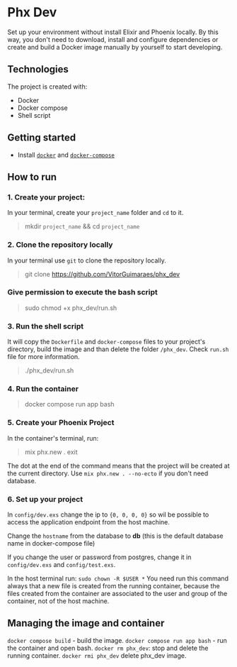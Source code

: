 # Phx Dev 
Set up your environment without install Elixir and Phoenix locally. 
By this way, you don't need to download, install and configure dependencies or create and build a Docker image manually by yourself to start developing.

## Technologies 
The project is created with:
- Docker
- Docker compose
- Shell script

## Getting started
- Install [`docker`](https://docs.docker.com/engine/install/) and [`docker-compose`](https://docs.docker.com/compose/install/)


## How to run 

### 1. Create your project:
In your terminal, create your `project_name` folder and `cd` to it.
> mkdir `project_name` && cd `project_name` 

### 2. Clone the repository locally  
In your terminal use `git` to clone the repository locally.
> git clone https://github.com/VitorGuimaraes/phx_dev

### Give permission to execute the bash script
> sudo chmod +x phx_dev/run.sh

### 3. Run the shell script
It will copy the `Dockerfile` and `docker-compose` files to your project's directory, build the image and than delete the folder `/phx_dev`. 
Check `run.sh` file for more information.  
> ./phx_dev/run.sh 

### 4. Run the container
> docker compose run app bash

### 5. Create your Phoenix Project
In the container's terminal, run:
> mix phx.new .
> exit

The dot at the end of the command means that the project will be created at the current directory. Use `mix phx.new . --no-ecto` if you don't need database.

### 6. Set up your project
In `config/dev.exs` change the ip to `{0, 0, 0, 0}` so wil be possible to access the application endpoint from the host machine.

Change the `hostname` from the database to **db** (this is the default database name in docker-compose file)

If you change the user or password from postgres, change it in `config/dev.exs` and `config/test.exs`.

In the host terminal run: `sudo chown -R $USER *`
You need run this command always that a new file is created from the running container, because the files created from the container are associated to the user and group of the container, not of the host machine. 

## Managing the image and container
`docker compose build` - build the image.
`docker compose run app bash` - run the container and open bash.
`docker rm phx_dev`: stop and delete the running container. 
`docker rmi phx_dev` delete phx_dev image.
